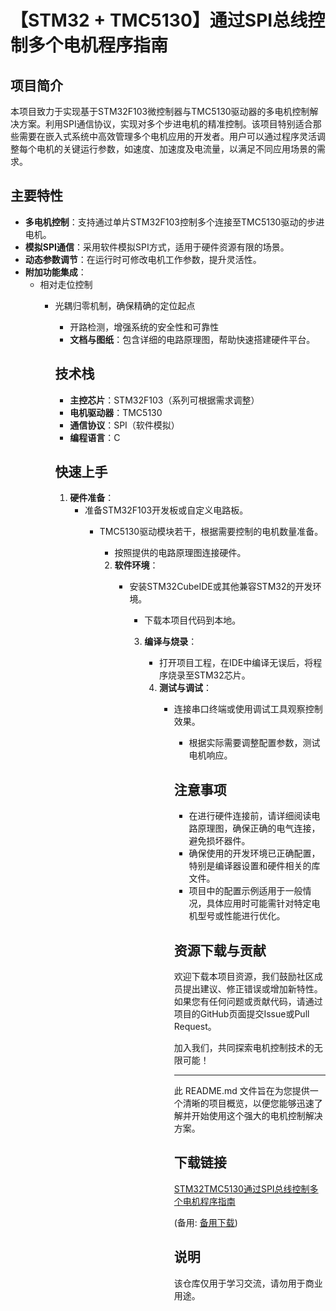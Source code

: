 # 【STM32 + TMC5130】通过SPI总线控制多个电机程序指南

## 项目简介

本项目致力于实现基于STM32F103微控制器与TMC5130驱动器的多电机控制解决方案。利用SPI通信协议，实现对多个步进电机的精准控制。该项目特别适合那些需要在嵌入式系统中高效管理多个电机应用的开发者。用户可以通过程序灵活调整每个电机的关键运行参数，如速度、加速度及电流量，以满足不同应用场景的需求。

## 主要特性

- **多电机控制**：支持通过单片STM32F103控制多个连接至TMC5130驱动的步进电机。
- **模拟SPI通信**：采用软件模拟SPI方式，适用于硬件资源有限的场景。
- **动态参数调节**：在运行时可修改电机工作参数，提升灵活性。
- **附加功能集成**：
    - 相对走位控制
        - 光耦归零机制，确保精确的定位起点
            - 开路检测，增强系统的安全性和可靠性
            - **文档与图纸**：包含详细的电路原理图，帮助快速搭建硬件平台。

            ## 技术栈

            - **主控芯片**：STM32F103（系列可根据需求调整）
            - **电机驱动器**：TMC5130
            - **通信协议**：SPI（软件模拟）
            - **编程语言**：C

            ## 快速上手

            1. **硬件准备**：
               - 准备STM32F103开发板或自定义电路板。
                  - TMC5130驱动模块若干，根据需要控制的电机数量准备。
                     - 按照提供的电路原理图连接硬件。

                     2. **软件环境**：
                        - 安装STM32CubeIDE或其他兼容STM32的开发环境。
                           - 下载本项目代码到本地。

                           3. **编译与烧录**：
                              - 打开项目工程，在IDE中编译无误后，将程序烧录至STM32芯片。

                              4. **测试与调试**：
                                 - 连接串口终端或使用调试工具观察控制效果。
                                    - 根据实际需要调整配置参数，测试电机响应。

                                    ## 注意事项

                                    - 在进行硬件连接前，请详细阅读电路原理图，确保正确的电气连接，避免损坏器件。
                                    - 确保使用的开发环境已正确配置，特别是编译器设置和硬件相关的库文件。
                                    - 项目中的配置示例适用于一般情况，具体应用时可能需针对特定电机型号或性能进行优化。

                                    ## 资源下载与贡献

                                    欢迎下载本项目资源，我们鼓励社区成员提出建议、修正错误或增加新特性。如果您有任何问题或贡献代码，请通过项目的GitHub页面提交Issue或Pull Request。

                                    加入我们，共同探索电机控制技术的无限可能！

                                    ---

                                    此 README.md 文件旨在为您提供一个清晰的项目概览，以便您能够迅速了解并开始使用这个强大的电机控制解决方案。

                                    ## 下载链接
                                    [STM32TMC5130通过SPI总线控制多个电机程序指南](https://pan.quark.cn/s/0f5ffbfaa60b) 

                                    (备用: [备用下载](https://pan.baidu.com/s/1BiA4rjdDEe_dqOBGHrByrA?pwd=1234))

                                    ## 说明

                                    该仓库仅用于学习交流，请勿用于商业用途。
